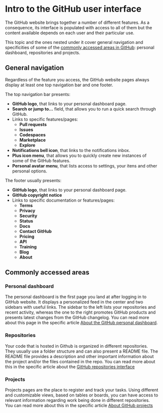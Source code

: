 # Intro to the GitHub user interface

The GitHub website brings together a number of different features. As a consequence, its interface is populated with access to all of them but the content available depends on each user and their particular use.

This topic and the ones nested under it cover general navigation and specificities of some of the [commonly accessed areas in GitHub](#commonly-accessed-areas): personal dashboard, repositories and projects.

## General navigation

<!--
- Top Navigation Bar
- Footer
-->

Regardless of the feature you access, the GitHub website pages always display at least one top navigation bar and one footer.

The top navigation bar presents:

- **GitHub logo**, that links to your personal dashboard page.
- **Search or jump to...** field, that allows you to run a quick search through GitHub.
- Links to specific features/pages:
  - **Pull requests**
  - **Issues**
  - **Codespaces**
  - **Marketplace**
  - **Explore**
- **Notifications bell icon**, that links to the notifications inbox.
- **Plus icon menu**, that allows you to quickly create new instances of some of the GitHub features.
- **Personal avatar menu**, that lists access to settings, your itens and other personal options.

The footer usually presents:

- **GitHub logo**, that links to your personal dashboard page.
- **GitHub copyright notice**
- Links to specific documentation or features/pages:
  - **Terms**
  - **Privacy**
  - **Security**
  - **Status**
  - **Docs**
  - **Contact GitHub**
  - **Pricing**
  - **API**
  - **Training**
  - **Blog**
  - **About**

## Commonly accessed areas

### Personal dashboard

The personal dashboard is the first page you land at after logging in to GitHub website. It displays a personalized feed in the center and two sidebars with useful links. The sidebar to the left lists your repositories and recent activity, whereas the one to the right promotes GitHub products and presents latest changes from the GitHub changelog. You can read more about this page in the specific article [About the GitHub personal dashboard](#).

### Repositories

Your code that is hosted in Github is organized in different repositories. They usually use a folder structure and can also present a README file. The README file provides a description and other important information about the project and/or the files contained in the repo. You can read more about this in the specific article about the [GitHub repositories interface](/GitHub-repositories-interface.md)

### Projects

Projects pages are the place to register and track your tasks. Using different and customizable views, based on tables or boards, you can have access to relevant information regarding work being done in different repositories. You can read more about this in the specific article [About GitHub projects](#)
